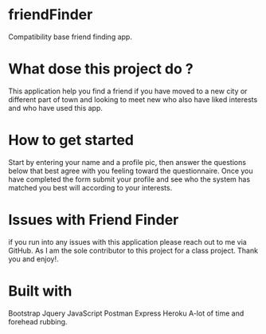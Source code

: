 # friendFinder
Compatibility base friend finding app.

# What dose this project do ?
This application help you find a friend if you have moved to a new city or different part of town and looking to meet new who also have liked interests and who have used this app.

# How to get started
 Start by entering your name and a profile pic, then answer the questions below that best agree with you feeling toward the questionnaire. Once you have completed the form submit your profile and see who the system has matched you best will according to your interests.

# Issues with Friend Finder

if you run into any issues with this application please reach out to me via GitHub. As I am the sole contributor to this project for a class project. Thank you and enjoy!.

# Built with 
  Bootstrap
  Jquery
  JavaScript
  Postman
  Express 
  Heroku
  A-lot of time and forehead rubbing.